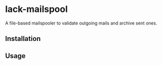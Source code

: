 # lack-mailspool
A file-based mailspooler to validate outgoing mails and archive sent ones.


## Installation


## Usage 

```bash

```
